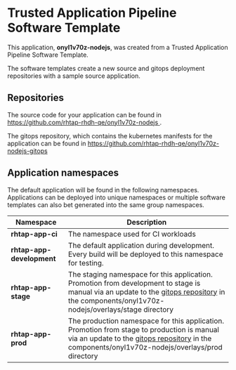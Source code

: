 # Trusted Application Pipeline Software Template

This application, **onyl1v70z-nodejs**, was created from a Trusted Application Pipeline Software Template.

The software templates create a new source and gitops deployment repositories with a sample source application. 

## Repositories

The source code for your application can be found in [https://github.com/rhtap-rhdh-qe/onyl1v70z-nodejs ](https://github.com/rhtap-rhdh-qe/onyl1v70z-nodejs ).
 
The gitops repository, which contains the kubernetes manifests for the application can be found in 
[https://github.com/rhtap-rhdh-qe/onyl1v70z-nodejs-gitops ](https://github.com/rhtap-rhdh-qe/onyl1v70z-nodejs-gitops ) 

## Application namespaces 

The default application will be found in the following namespaces. Applications can be deployed into unique namespaces or multiple software templates can also bet generated into the same group namespaces.  

|  Namespace   |  Description   |  
| -------- | -------- |
| **rhtap-app-ci** | The namespace used for CI workloads |
| **rhtap-app-development** | The default application during development. Every build will be deployed to this namespace for testing. |
| **rhtap-app-stage** | The staging namespace for this application. Promotion from development to stage is manual via an update to the [gitops repository](https://github.com/rhtap-rhdh-qe/onyl1v70z-nodejs-gitops ) in the components/onyl1v70z-nodejs/overlays/stage directory |
| **rhtap-app-prod** | The production namespace for this application. Promotion from stage to production is manual via an update to the [gitops repository](https://github.com/rhtap-rhdh-qe/onyl1v70z-nodejs-gitops ) in the components/onyl1v70z-nodejs/overlays/prod directory |
